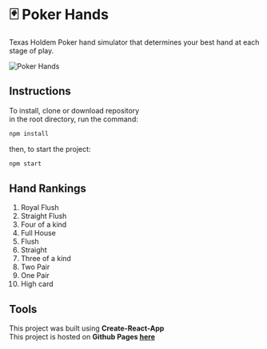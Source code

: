 # :black_joker: Poker Hands

Texas Holdem Poker hand simulator that determines your best hand at each stage of play.

![Poker Hands](http://127.0.0.1:5500/images/site-images/projects/poker-hands-wide.png)

## Instructions

To install, clone or download repository  
in the root directory, run the command:

```javascript
npm install
```

then, to start the project:

```javascript
npm start
```

## Hand Rankings

1. Royal Flush
2. Straight Flush
3. Four of a kind
4. Full House
5. Flush
6. Straight
7. Three of a kind
8. Two Pair
9. One Pair
10. High card

## Tools

This project was built using **Create-React-App**  
This project is hosted on **Github Pages [here](https://peterdurham.github.io/poker-hands/)**
